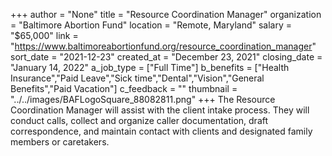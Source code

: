+++
author = "None"
title = "Resource Coordination Manager"
organization = "Baltimore Abortion Fund"
location = "Remote, Maryland"
salary = "$65,000"
link = "https://www.baltimoreabortionfund.org/resource_coordination_manager"
sort_date = "2021-12-23"
created_at = "December 23, 2021"
closing_date = "January 14, 2022"
a_job_type = ["Full Time"]
b_benefits = ["Health Insurance","Paid Leave","Sick time","Dental","Vision","General Benefits","Paid Vacation"]
c_feedback = ""
thumbnail = "../../images/BAFLogoSquare_88082811.png"
+++
The Resource Coordination Manager will assist with the client intake process. They will conduct calls, collect and organize caller documentation, draft correspondence, and maintain contact with clients and designated family members or caretakers.